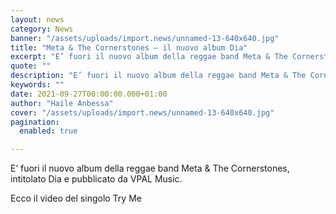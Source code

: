 ```yaml
---
layout: news
category: News
banner: "/assets/uploads/import.news/unnamed-13-640x640.jpg"
title: "Meta & The Cornerstones – il nuovo album Dia"
excerpt: "E’ fuori il nuovo album della reggae band Meta & The Cornerstones, intitolato Dia e pubblicato da VPAL Music. Ecco il video del singolo Try Me"
quote: ""
description: "E’ fuori il nuovo album della reggae band Meta & The Cornerstones, intitolato Dia e pubblicato da VPAL Music. Ecco il video del singolo Try Me"
keywords: ""
date: 2021-09-27T00:00:00.000+01:00
author: "Haile Anbessa"
cover: "/assets/uploads/import.news/unnamed-13-640x640.jpg"
pagination:
  enabled: true

---
```


E’ fuori il nuovo album della reggae band Meta & The Cornerstones, intitolato Dia e pubblicato da VPAL Music.

Ecco il video del singolo Try Me